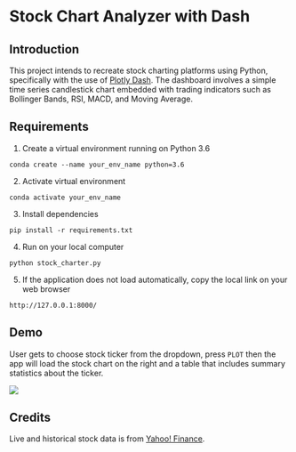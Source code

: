 
# Stock Chart Analyzer with Dash

## Introduction
This project intends to recreate stock charting platforms using Python, specifically with the use of [Plotly Dash](https://dash.plotly.com/). The dashboard involves a simple time series candlestick chart embedded with trading indicators such as Bollinger Bands, RSI, MACD, and Moving Average.  


## Requirements

1. Create a virtual environment running on Python 3.6
```
conda create --name your_env_name python=3.6
```
2. Activate virtual environment
```
conda activate your_env_name
```
3. Install dependencies
```
pip install -r requirements.txt
```
4. Run on your local computer
```
python stock_charter.py
```
5. If the application does not load automatically, copy the local link on your web browser
```
http://127.0.0.1:8000/
```

## Demo

User gets to choose stock ticker from the dropdown, press `PLOT` then the app will load the stock chart on the right and a table that includes summary statistics about the ticker. 

![](https://github.com/UC-Berkeley-I-School/mids-w200-sp21-Jericho-VillarealREPO/blob/master/SUBMISSIONS/project_1/assets/demo_chart.png)

## Credits
Live and historical stock data is from [Yahoo! Finance](https://pypi.org/project/yfinance/). 
